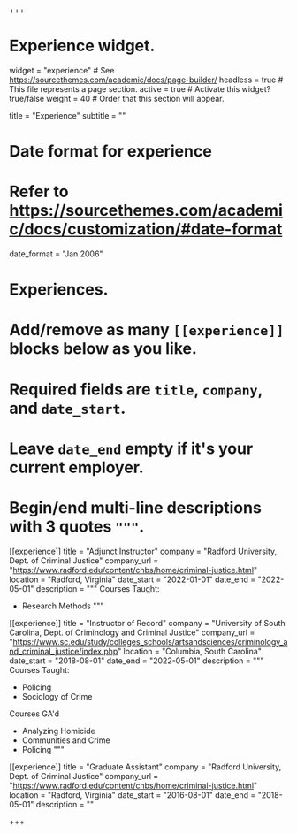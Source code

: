 +++
# Experience widget.
widget = "experience"  # See https://sourcethemes.com/academic/docs/page-builder/
headless = true  # This file represents a page section.
active = true  # Activate this widget? true/false
weight = 40  # Order that this section will appear.

title = "Experience"
subtitle = ""

# Date format for experience
#   Refer to https://sourcethemes.com/academic/docs/customization/#date-format
date_format = "Jan 2006"

# Experiences.
#   Add/remove as many `[[experience]]` blocks below as you like.
#   Required fields are `title`, `company`, and `date_start`.
#   Leave `date_end` empty if it's your current employer.
#   Begin/end multi-line descriptions with 3 quotes `"""`.
[[experience]]
  title = "Adjunct Instructor"
  company = "Radford University, Dept. of Criminal Justice"
  company_url = "https://www.radford.edu/content/chbs/home/criminal-justice.html"
  location = "Radford, Virginia"
  date_start = "2022-01-01"
  date_end = "2022-05-01"
  description = """
  Courses Taught:
  
  * Research Methods
  """
  
[[experience]]
  title = "Instructor of Record"
  company = "University of South Carolina, Dept. of Criminology and Criminal Justice"
  company_url = "https://www.sc.edu/study/colleges_schools/artsandsciences/criminology_and_criminal_justice/index.php"
  location = "Columbia, South Carolina"
  date_start = "2018-08-01"
  date_end = "2022-05-01"
  description = """
  Courses Taught:
  
  * Policing
  * Sociology of Crime
  
  Courses GA'd
  
  * Analyzing Homicide
  * Communities and Crime
  * Policing
  """

[[experience]]
  title = "Graduate Assistant"
  company = "Radford University, Dept. of Criminal Justice"
  company_url = "https://www.radford.edu/content/chbs/home/criminal-justice.html"
  location = "Radford, Virginia"
  date_start = "2016-08-01"
  date_end = "2018-05-01"
  description = ""
  
+++
